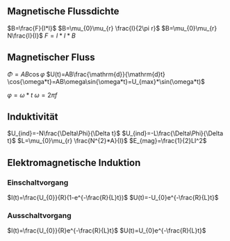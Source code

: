 ## Magnetische Flussdichte

$B=\frac{F}{I*l}$
$B=\mu_{0}\mu_{r} \frac{I}{2\pi r}$
$B=\mu_{0}\mu_{r} N\frac{I}{l}$
$F=l*I*B$

## Magnetischer Fluss

$\Phi=AB\cos{\varphi}$
$U(t)=AB\frac{\mathrm{d}}{\mathrm{d}t} \cos{\omega*t}=AB\omega\sin{\omega*t}=U_{max}*\sin(\omega*t)$

$\varphi=\omega*t$
$\omega=2\pi f$

## Induktivität

$U_{ind}=-N\frac{\Delta\Phi}{\Delta t}$
$U_{ind}=-L\frac{\Delta\Phi}{\Delta t}$
$L=\mu_{0}\mu_{r} \frac{N^{2}*A}{l}$
$E_{mag}=\frac{1}{2}LI^2$

## Elektromagnetische Induktion

### Einschaltvorgang

$I(t)=\frac{U_{0}}{R}(1-e^{-\frac{R}{L}t})$
$U(t)=-U_{0}e^{-\frac{R}{L}t}$

### Ausschaltvorgang

$I(t)=\frac{U_{0}}{R}e^{-\frac{R}{L}t}$
$U(t)=U_{0}e^{-\frac{R}{L}t}$